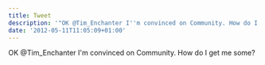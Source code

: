 ```yaml
---
title: Tweet
description: '"OK @Tim_Enchanter I''m convinced on Community. How do I get me some?"'
date: '2012-05-11T11:05:09+01:00'
---
```

OK @Tim_Enchanter I'm convinced on Community. How do I get me some?
